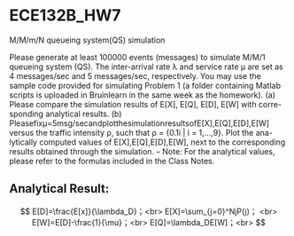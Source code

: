 # ECE132B_HW7

M/M/m/N queueing system(QS) simulation

Please generate at least 100000 events (messages) to simulate M/M/1 queueing system (QS). The inter-arrival rate λ and service rate μ are set as 4 messages/sec and 5 messages/sec, respectively. You may use the sample code provided for simulating Problem 1 (a folder containing Matlab scripts is uploaded in Bruinlearn in the same week as the homework).
(a) Please compare the simulation results of E[X], E[Q], E[D], E[W] with corre- sponding analytical results.
(b) Pleasefixμ=5msg/secandplotthesimulationresultsofE[X],E[Q],E[D],E[W] versus the traffic intensity ρ, such that ρ = {0.1i | i = 1,...,9}. Plot the ana- lytically computed values of E[X],E[Q],E[D],E[W], next to the corresponding results obtained through the simulation.
– Note: For the analytical values, please refer to the formulas included in the Class Notes.

## Analytical Result:


$$
E[D]=\frac{E[x]}{\lambda_D}；<br>
E[X]=\sum_{j=0}^NjP(j)； <br>
E[W]=E[D]-\frac{1}{\mu}；<br>
E[Q]=\lambda_DE[W]；<br>
$$

